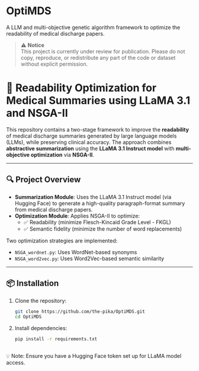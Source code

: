 # OptiMDS
A LLM and multi-objective genetic algorithm framework to optimize the readability of medical discharge papers.


> ⚠️ **Notice**  
> This project is currently under review for publication. Please do not copy, reproduce, or redistribute any part of the code or dataset without explicit permission.
> 

# 🧠 Readability Optimization for Medical Summaries using LLaMA 3.1 and NSGA-II

This repository contains a two-stage framework to improve the **readability** of medical discharge summaries generated by large language models (LLMs), while preserving clinical accuracy. The approach combines **abstractive summarization** using the **LLaMA 3.1 Instruct model** with **multi-objective optimization** via **NSGA-II**.

---

## 🔍 Project Overview

- **Summarization Module**: Uses the LLaMA 3.1 Instruct model (via Hugging Face) to generate a high-quality paragraph-format summary from medical discharge papers.
- **Optimization Module**: Applies NSGA-II to optimize:
  - ✅ Readability (minimize Flesch-Kincaid Grade Level - FKGL)
  - ✅ Semantic fidelity (minimize the number of word replacements)

Two optimization strategies are implemented:
- `NSGA_wordnet.py`: Uses WordNet-based synonyms
- `NSGA_word2vec.py`: Uses Word2Vec-based semantic similarity

---

## 📦 Installation

1. Clone the repository:
   ```bash
   git clone https://github.com/the-pika/OptiMDS.git
   cd OptiMDS

2. Install dependencies:
   ```bash
   pip install -r requirements.txt
  
💡 Note: Ensure you have a Hugging Face token set up for LLaMA model access.
